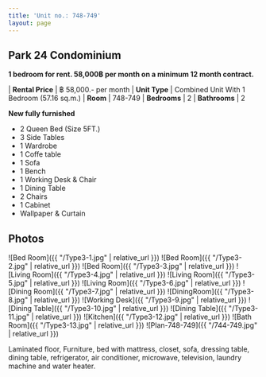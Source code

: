 ```yaml
---
title: 'Unit no.: 748-749'
layout: page
---
```


## Park 24 Condominium

**1 bedroom for rent. 58,000฿ per month on a minimum 12 month contract.**

| **Rental Price** |  ฿ 58,000.- per month
| **Unit Type** |  Combined Unit With 1 Bedroom (57.16 sq.m.)
| **Room** |  748-749
| **Bedrooms** |  2
| **Bathrooms** |  2

**New fully furnished**

* 2 Queen Bed (Size 5FT.)
* 3 Side Tables
* 1 Wardrobe
* 1 Coffe table
* 1 Sofa
* 1 Bench
* 1 Working Desk & Chair
* 1 Dining Table
* 2 Chairs
* 1 Cabinet
* Wallpaper & Curtain

## Photos

![Bed Room]({{ "/Type3-1.jpg" | relative_url }})
![Bed Room]({{ "/Type3-2.jpg" | relative_url }})
![Bed Room]({{ "/Type3-3.jpg" | relative_url }})
![Living Room]({{ "/Type3-4.jpg" | relative_url }})
![Living Room]({{ "/Type3-5.jpg" | relative_url }})
![Living Room]({{ "/Type3-6.jpg" | relative_url }})
![Dining Room]({{ "/Type3-7.jpg" | relative_url }})
![DiningRoom]({{ "/Type3-8.jpg" | relative_url }})
![Working Desk]({{ "/Type3-9.jpg" | relative_url }})
![Dining Table]({{ "/Type3-10.jpg" | relative_url }})
![Dining Table]({{ "/Type3-11.jpg" | relative_url }})
![Kitchen]({{ "/Type3-12.jpg" | relative_url }})
![Bath Room]({{ "/Type3-13.jpg" | relative_url }})
![Plan-748-749]({{ "/744-749.jpg" | relative_url }})

Laminated floor, Furniture, bed with mattress, closet, sofa, dressing table,
dining table, refrigerator, air conditioner, microwave, television, laundry
machine and water heater.